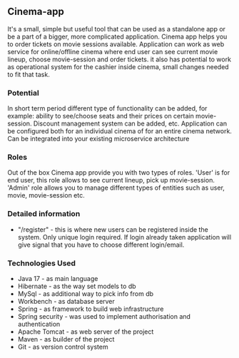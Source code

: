 ## Cinema-app

It's a small, simple but useful tool that can be used as a standalone app or be a part of a bigger,
more complicated application. Cinema app helps you to order tickets on movie sessions available. 
Application can work as web service for online/offline cinema where end user can see current movie
lineup, choose movie-session and order tickets. it also has potential to work as operational system 
for the cashier inside cinema, small changes needed to fit that task.

### Potential

In short term period different type of functionality can be added, for example: ability to see/choose
seats and their prices on certain movie-session. Discount management system can be added, etc.
Application can be configured both for an individual cinema of for an entire cinema network.
Can be integrated into your existing microservice architecture

### Roles

Out of the box Cinema app provide you with two types of roles. 'User' is for end user, this role allows to
see current lineup, pick up movie-session. 'Admin' role
allows you to manage different types of entities such as user, movie, movie-session etc.



### Detailed information



* "/register" - this is where new users can be registered inside the system. Only unique login 
   required. If login already taken application will give signal that you have to choose different login/email. 

### Technologies Used

* Java 17 - as main language
* Hibernate - as the way set models to db
* MySql - as additional way to pick info from db
* Workbench - as database server
* Spring - as framework to build web infrastructure
* Spring security - was used to implement authorisation and authentication
* Apache Tomcat - as web server of the project
* Maven - as builder of the project
* Git - as version control system